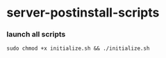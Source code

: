 # server-postinstall-scripts

### launch all scripts

`sudo chmod +x initialize.sh && ./initialize.sh`
